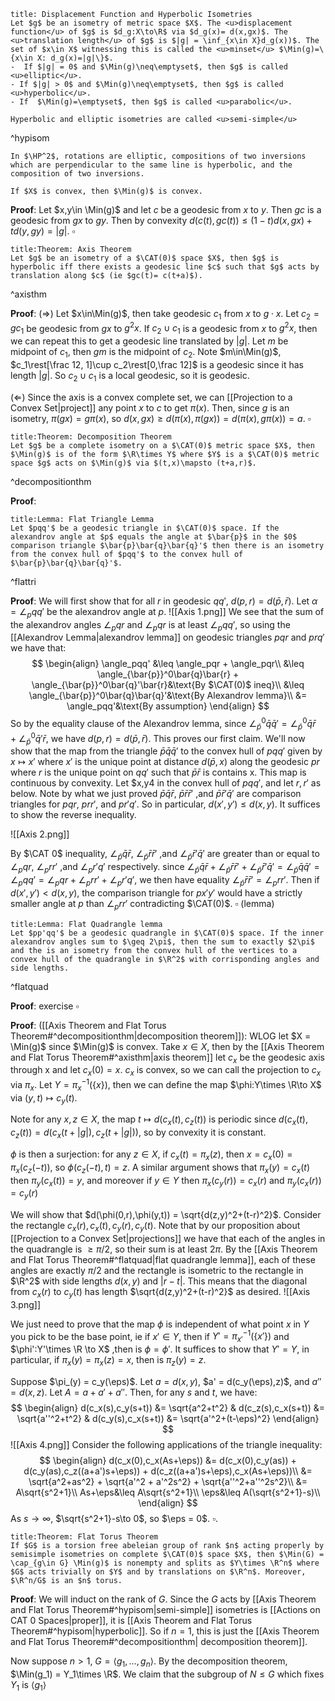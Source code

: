 
```ad-Definition
title: Displacement Function and Hyperbolic Isometries
Let $g$ be an isometry of metric space $X$. The <u>displacement function</u> of $g$ is $d_g:X\to\R$ via $d_g(x)= d(x,gx)$. The <u>translation length</u> of $g$ is $|g| = \inf_{x\in X}d_g(x))$. The set of $x\in X$ witnessing this is called the <u>minset</u> $\Min(g)=\{x\in X: d_g(x)=|g|\}$.
-  If $|g| = 0$ and $\Min(g)\neq\emptyset$, then $g$ is called <u>elliptic</u>.
- If $|g| > 0$ and $\Min(g)\neq\emptyset$, then $g$ is called <u>hyperbolic</u>.
- If  $\Min(g)=\emptyset$, then $g$ is called <u>parabolic</u>.

Hyperbolic and elliptic isometries are called <u>semi-simple</u>
```

^hypisom

```ad-Example
In $\HP^2$, rotations are elliptic, compositions of two inversions which are perpendicular to the same line is hyperbolic, and the composition of two inversions.
```

```ad-Lemma
If $X$ is convex, then $\Min(g)$ is convex.
```
__Proof__: Let $x,y\in \Min(g)$ and let $c$ be a geodesic from $x$ to $y$. Then $gc$ is a geodesic from $gx$ to $gy$. Then by convexity $d(c(t),gc(t))\leq (1-t)d(x,gx)+td(y,gy) = |g|$. $\square$

```ad-Theorem
title:Theorem: Axis Theorem
Let $g$ be an isometry of a $\CAT(0)$ space $X$, then $g$ is hyperbolic iff there exists a geodesic line $c$ such that $g$ acts by translation along $c$ (ie $gc(t)= c(t+a)$).
```

^axisthm

__Proof__: ($\Rightarrow$) Let $x\in\Min(g)$, then take geodesic $c_1$ from $x$ to $g\cdot x$. Let $c_2  = gc_1$ be geodesic from $gx$ to $g^2 x$. If $c_2\cup c_1$ is a geodesic from $x$ to $g^2x$, then we can repeat this to get a geodesic line translated by $|g|$. Let $m$ be midpoint of $c_1$, then $gm$ is the midpoint of $c_2$. Note $m\in\Min(g)$,  $c_1\rest[\frac 12, 1]\cup c_2\rest[0,\frac 12]$ is a geodesic since it has length $|g|$. So $c_2\cup c_1$ is a local geodesic, so it is geodesic. 

($\Leftarrow$) Since the axis is a convex complete set, we can [[Projection to a Convex Set|project]] any point $x$ to $c$ to get $\pi(x)$. Then, since $g$ is an isometry, $\pi(gx) = g\pi(x)$, so $d(x,gx)\geq d(\pi(x),\pi(gx))= d(\pi(x),g\pi(x))=a$. $\square$

```ad-Theorem
title:Theorem: Decomposition Theorem
Let $g$ be a complete isometry on a $\CAT(0)$ metric space $X$, then $\Min(g)$ is of the form $\R\times Y$ where $Y$ is a $\CAT(0)$ metric space $g$ acts on $\Min(g)$ via $(t,x)\mapsto (t+a,r)$.
```

^decompositionthm

__Proof__:
```ad-Lemma
title:Lemma: Flat Triangle Lemma
Let $pqq'$ be a geodesic triangle in $\CAT(0)$ space. If the alexandrov angle at $p$ equals the angle at $\bar{p}$ in the $0$ comparison triangle $\bar{p}\bar{q}\bar{q}'$ then there is an isometry from the convex hull of $pqq'$ to the convex hull of $\bar{p}\bar{q}\bar{q}'$.
```
^flattri

__Proof__: We will first show that for all $r$ in geodesic $qq'$, $d(p,r) = d(\bar{p},\bar{r})$. Let $\alpha = \angle_p qq'$ be the alexandrov angle at $p$.
![[Axis 1.png]]
We see that the sum of the alexandrov angles $\angle_pqr$ and $\angle_pqr$ is at least $\angle_p qq'$, so using the [[Alexandrov Lemma|alexandrov lemma]] on geodesic triangles $pqr$ and $prq'$ we have that:
$$
\begin{align}
\angle_pqq' &\leq \angle_pqr + \angle_pqr\\
&\leq \angle_{\bar{p}}^0\bar{q}\bar{r} + \angle_{\bar{p}}^0\bar{q}'\bar{r}&\text{By $\CAT(0)$ ineq}\\ 
&\leq \angle_{\bar{p}}^0\bar{q}\bar{q}'&\text{By Alexandrov lemma}\\
&= \angle_pqq'&\text{By assumption}
\end{align}
$$
So by the equality clause of the Alexandrov lemma, since $\angle_{\bar{p}}^0\bar{q}\bar{q}' = \angle_{\bar{p}}^0\bar{q}\bar{r} + \angle_{\bar{p}}^0\bar{q}'\bar{r}$, we have $d(p,r) = d(\bar p,\bar r)$. This proves our first claim. We'll now show that the map from the triangle $\bar{p}\bar{q}\bar{q}'$ to the convex hull of $pqq'$ given by $x\mapsto x'$ where $x'$ is the unique point at distance $d(\bar{p},x)$ along the geodesic $pr$ where $r$ is the unique point on $qq'$ such that  $\bar p \bar r$ is contains x.  This map is continuous by convexity. Let $x,y4 in the convex hull of  $pqq'$,  and let $r, r'$ as below. Note by what we just proved $\bar p\bar q \bar r$, $\bar p\bar r \bar r'$ ,and  $\bar p\bar r' \bar q'$ are comparison triangles for $pqr$, $prr'$, and $pr'q'$. So in particular, $d(x',y')\leq d(x,y)$. It suffices to show the reverse inequality.

![[Axis 2.png]]

 By $\CAT 0$ inequality, $\angle_{\bar p}\bar q \bar r$, $\angle_{\bar p}\bar r \bar r'$ ,and  $\angle_{\bar p}\bar r' \bar q'$ are greater than or equal to $\angle_{p}q r$, $\angle_{ p}r  r'$ ,and  $\angle_{ p} r'  q'$ respectively. since $\angle_{\bar p}\bar q \bar r+\angle_{\bar p}\bar r \bar r'+\angle_{\bar p}\bar r' \bar q' = \angle_{\bar p}\bar q \bar q' = \angle_{ p} q  q' = \angle_{p}q r+\angle_{ p}r  r'+\angle_{ p} r'  q'$, we then have equality  $\angle_{\bar p}\bar r \bar r'=\angle_{ p} r  r'$. Then if $d(x',y') < d(x,y)$, the comparison triangle for $px'y'$ would have a strictly smaller angle at $p$ than $\angle_{ p} r  r'$ contradicting $\CAT(0)$. $\square$ (lemma)
```ad-Corollary
title:Lemma: Flat Quadrangle lemma
Let $pp'qq'$ be a geodesic quadrangle in $\CAT(0)$ space. If the inner alexandrov angles sum to $\geq 2\pi$, then the sum to exactly $2\pi$ and the is an isometry from the convex hull of the vertices to a convex hull of the quadrangle in $\R^2$ with corrisponding angles and side lengths.
```
^flatquad

__Proof__:  exercise $\square$

__Proof__: ([[Axis Theorem and Flat Torus Theorem#^decompositionthm|decomposition theorem]]): WLOG let $X = \Min(g)$ since $\Min(g)$ is convex. Take $x\in X$, then by the [[Axis Theorem and Flat Torus Theorem#^axisthm|axis theorem]] let $c_x$ be the geodesic axis through x and let $c_x(0) = x$. $c_x$ is convex, so we can call the projection to $c_x$ via $\pi_x$. Let $Y = \pi_x^{-1}(\{x\})$, then we can define the map $\phi:Y\times \R\to X$ via $(y,t)\mapsto c_y(t)$. 

 Note for any $x,z\in X$, the map $t\mapsto d(c_x(t),c_z(t))$ is periodic since $d(c_x(t),c_z(t)) = d(c_x(t+|g|),c_z(t+|g|))$, so by convexity it is constant.

$\phi$ is then a surjection: for any $z\in X$, if $c_x(t) = \pi_x(z)$, then $x = c_x(0) = \pi_x(c_z(-t))$, so $\phi(c_z(-t),t) = z$. A similar argument shows that $\pi_x(y) = c_x(t)$ then $\pi_y(c_x(t)) = y$, and moreover if $y\in Y$ then $\pi_x(c_y(r)) = c_x(r)$ and $\pi_y(c_x(r)) = c_y(r)$ 

We will show that $d(\phi(0,r),\phi(y,t)) = \sqrt{d(z,y)^2+(t-r)^2}$. Consider the rectangle $c_x(r),c_x(t), c_y(r), c_y(t)$. Note that by our proposition about [[Projection to a Convex Set|projections]] we have that each of the angles in the quadrangle is $\geq \pi/2$, so their sum is at least $2\pi$. By the [[Axis Theorem and Flat Torus Theorem#^flatquad|flat quadrangle lemma]], each of these angles are exactly $\pi/2$ and the rectangle is isometric to the rectangle in $\R^2$ with side lengths $d(x,y)$ and $|r-t|$. This means that the diagonal from $c_x(r)$ to $c_y(t)$ has length  $\sqrt{d(z,y)^2+(t-r)^2}$ as desired.
![[Axis 3.png]]

We just need to prove that the map $\phi$ is independent of what point $x$ in $Y$ you pick to be the base point, ie if $x'\in Y$, then if $Y' = \pi^{-1}_{x'}(\{x'\})$ and $\phi':Y'\times \R \to X$ ,then is $\phi = \phi'$. It suffices to show that $Y' = Y$, in particular, if $\pi_x(y)=\pi_x(z) = x$, then is $\pi_z(y) = z$.

Suppose $\pi_(y) = c_y(\eps)$. Let $a = d(x,y)$, $a' = d(c_y(\eps),z)$, and $a'' = d(x,z)$. Let $A = a+a'+a''$. Then, for any $s$ and $t$, we have: 
$$
\begin{align}
d(c_x(s),c_y(s+t)) &= \sqrt{a^2+t^2} & d(c_z(s),c_x(s+t)) &= \sqrt{a''^2+t^2} & d(c_y(s),c_x(s+t)) &= \sqrt{a'^2+(t-\eps)^2}
\end{align}
$$
![[Axis 4.png]]
Consider the following applications of the triangle inequality:
$$
\begin{align}
d(c_x(0),c_x(As+\eps)) &= d(c_x(0),c_y(as)) + d(c_y(as),c_z((a+a')s+\eps)) + d(c_z((a+a')s+\eps),c_x(As+\eps))\\
 &= \sqrt{a^2+as^2} + \sqrt{a'^2 + a'^2s^2} + \sqrt{a''^2+a''^2s^2}\\
 &= A\sqrt{s^2+1}\\
As+\eps&\leq A\sqrt{s^2+1}\\
\eps&\leq A(\sqrt{s^2+1}-s)\\
\end{align}
$$
As  $s\to \infty$, $\sqrt{s^2+1}-s\to 0$, so $\eps = 0$. $\square$.

```ad-Theorem
title:Theorem: Flat Torus Theorem
If $G$ is a torsion free abeleian group of rank $n$ acting properly by semisimple isometries on complete $\CAT(0)$ space $X$, then $\Min(G) = \cap_{g\in G} \Min(g)$ is nonempty and splits as $Y\times \R^n$ where $G$ acts trivially on $Y$ and by translations on $\R^n$. Moreover, $\R^n/G$ is an $n$ torus.
```
__Proof__:  We will induct on the rank of $G$. Since the $G$ acts by [[Axis Theorem and Flat Torus Theorem#^hypisom|semi-simple]] isometries is [[Actions on CAT 0 Spaces|proper]], it is [[Axis Theorem and Flat Torus Theorem#^hypisom|hyperbolic]]. So if $n = 1$, this is just the [[Axis Theorem and Flat Torus Theorem#^decompositionthm| decomposition theorem]]. 

Now suppose $n>1$, $G = \langle g_1,\dots,g_n\rangle$. By the decomposition theorem, $\Min(g_1) = Y_1\times \R$. We claim that the subgroup of  $N\leq G$ which fixes $Y_1$ is $\langle g_1 \rangle$